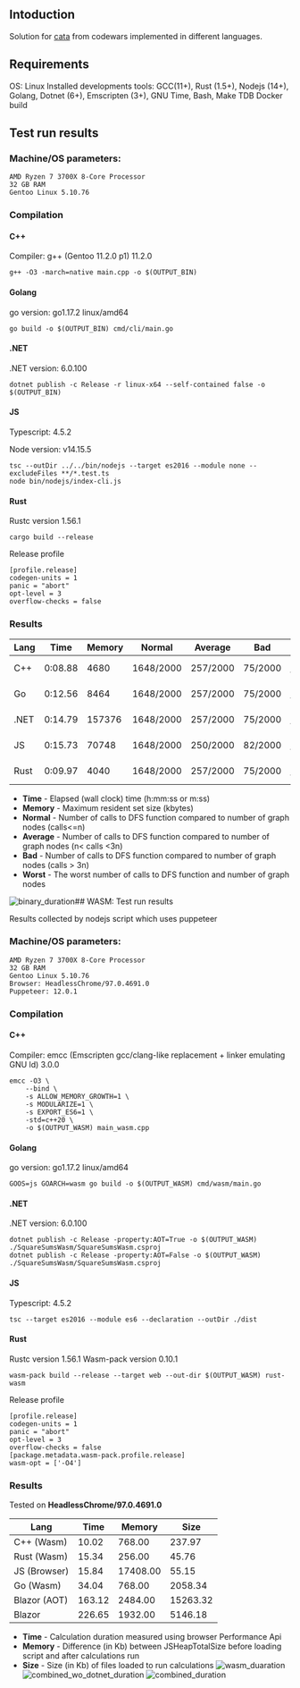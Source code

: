 ## Intoduction

Solution for [cata](https://www.codewars.com/kata/5a667236145c462103000091) from codewars implemented in different languages.

## Requirements

OS: Linux
Installed developments tools: GCC(11+), Rust (1.5+), Nodejs (14+), Golang, Dotnet (6+), Emscripten (3+), GNU Time, Bash, Make
TDB Docker build 

## Test run results

### Machine/OS parameters:

```
AMD Ryzen 7 3700X 8-Core Processor
32 GB RAM
Gentoo Linux 5.10.76
```

### Compilation

#### C++

Compiler: g++ (Gentoo 11.2.0 p1) 11.2.0

```
g++ -O3 -march=native main.cpp -o $(OUTPUT_BIN)
```

#### Golang
go version: go1.17.2 linux/amd64
```
go build -o $(OUTPUT_BIN) cmd/cli/main.go 
```

#### .NET

.NET version: 6.0.100
```
dotnet publish -c Release -r linux-x64 --self-contained false -o $(OUTPUT_BIN)
```

#### JS
Typescript: 4.5.2

Node version: v14.15.5
```
tsc --outDir ../../bin/nodejs --target es2016 --module none --excludeFiles **/*.test.ts
node bin/nodejs/index-cli.js
```

#### Rust
Rustc version 1.56.1
```
cargo build --release
```
Release profile
```
[profile.release]
codegen-units = 1
panic = "abort"
opt-level = 3
overflow-checks = false
```

### Results


| Lang |Time | Memory | Normal | Average | Bad | Worst | 
| --- | ---- |  ---- |  ---- |  ---- |  ---- |  ---- | 
| C++ | 0:08.88 |4680 |1648/2000 |257/2000 |75/2000 |117080 for 102 |
| Go | 0:12.56 |8464 |1648/2000 |257/2000 |75/2000 |117080 for 102 |
| .NET | 0:14.79 |157376 |1648/2000 |257/2000 |75/2000 |117080 for 102 |
| JS | 0:15.73 |70748 |1648/2000 |250/2000 |82/2000 |117080 for 102 |
| Rust | 0:09.97 |4040 |1648/2000 |257/2000 |75/2000 |117080 for 102 |


- **Time** - Elapsed (wall clock) time (h:mm:ss or m:ss) 
- **Memory** - Maximum resident set size (kbytes) 
- **Normal** - Number of calls to DFS function compared to number of graph nodes (calls<=n) 
- **Average** - Number of calls to DFS function compared to number of graph nodes (n< calls <3n) 
- **Bad** - Number of calls to DFS function compared to number of graph nodes (calls > 3n) 
- **Worst** - The worst number of calls to DFS function and number of graph nodes 

![binary_duration](docs/histograms/binary_duration.png "Binary Duration")## WASM: Test run results

Results collected by nodejs script which uses puppeteer 

### Machine/OS parameters:

```
AMD Ryzen 7 3700X 8-Core Processor
32 GB RAM
Gentoo Linux 5.10.76
Browser: HeadlessChrome/97.0.4691.0
Puppeteer: 12.0.1
```

### Compilation

#### C++

Compiler: emcc (Emscripten gcc/clang-like replacement + linker emulating GNU ld) 3.0.0

```
emcc -O3 \
	--bind \
	-s ALLOW_MEMORY_GROWTH=1 \
    -s MODULARIZE=1 \
    -s EXPORT_ES6=1 \
	-std=c++20 \
	-o $(OUTPUT_WASM) main_wasm.cpp
```

#### Golang
go version: go1.17.2 linux/amd64
```
GOOS=js GOARCH=wasm go build -o $(OUTPUT_WASM) cmd/wasm/main.go 
```

#### .NET

.NET version: 6.0.100
```
dotnet publish -c Release -property:AOT=True -o $(OUTPUT_WASM) ./SquareSumsWasm/SquareSumsWasm.csproj
dotnet publish -c Release -property:AOT=False -o $(OUTPUT_WASM) ./SquareSumsWasm/SquareSumsWasm.csproj
```

#### JS
Typescript: 4.5.2
```
tsc --target es2016 --module es6 --declaration --outDir ./dist
```

#### Rust
Rustc version 1.56.1
Wasm-pack version 0.10.1
```
wasm-pack build --release --target web --out-dir $(OUTPUT_WASM) rust-wasm
```
Release profile
```
[profile.release]
codegen-units = 1
panic = "abort"
opt-level = 3
overflow-checks = false
[package.metadata.wasm-pack.profile.release]
wasm-opt = ['-O4']
```
### Results

Tested on **HeadlessChrome/97.0.4691.0**




| Lang |Time | Memory | Size | 
| --- | ---- |  ---- |  ---- | 
| C++ (Wasm) | 10.02 |768.00 |237.97 |
| Rust (Wasm) | 15.34 |256.00 |45.76 |
| JS (Browser) | 15.84 |17408.00 |55.15 |
| Go (Wasm) | 34.04 |768.00 |2058.34 |
| Blazor (AOT) | 163.12 |2484.00 |15263.32 |
| Blazor | 226.65 |1932.00 |5146.18 |
- **Time** - Calculation duration measured using browser Performance Api 
- **Memory** - Difference (in Kb) between JSHeapTotalSize before loading script and after calculations run 
- **Size** - Size (in Kb) of files loaded to run calculations 
![wasm_duaration](docs/histograms/wasm_duration.png "WASM Duration")
![combined_wo_dotnet_duration](docs/histograms/combined_wo_dotnet_duration.png "WASM Combined w/o .Net")
![combined_duration](docs/histograms/combined_duration.png "WASM Combined")